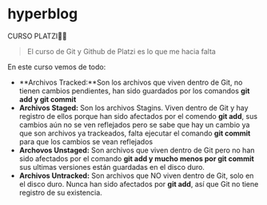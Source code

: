 # hyperblog
CURSO PLATZI👩‍💻
> El curso de Git y Github de Platzi es lo que me hacia falta

En este curso vemos de todo:
- **Archivos Tracked:**Son los archivos que viven dentro de Git, no tienen cambios pendientes, han sido guardados por los comandos **git add y git commit**
- **Archivos Staged:** Son los archivos Stagins. Viven dentro de Git y hay registro de ellos porque han sido afectados por el comendo **git add**, sus cambios aún no se ven reflejados pero se sabe que hay un cambio ya que son archivos ya trackeados, falta ejecutar el comando **git commit** para que los cambios se vean reflejados
- **Archovos Unstaged:** Son archivos que viven dentro de Git pero no han sido afectados por el comando **git add y mucho menos por git commit** sus ultimas versiones están guardadas en el disco duro.
- **Archivos Untracked:** Son archivos que NO viven dentro de Git, solo en el disco duro. Nunca han sido afectados por **git add**, así  que Git no tiene registro de su existencia.